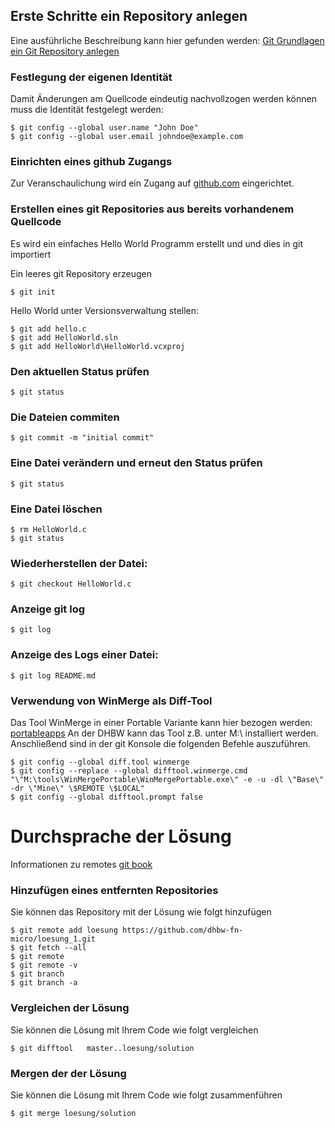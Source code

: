 Erste Schritte ein Repository anlegen
--------------------------------------

Eine ausführliche Beschreibung kann hier gefunden werden: [Git Grundlagen ein Git Repository anlegen](http://git-scm.com/book/de/Git-Grundlagen-Ein-Git-Repository-anlegen)

### Festlegung der eigenen Identität

Damit Änderungen am Quellcode eindeutig nachvollzogen werden können muss die Identität festgelegt werden:

    $ git config --global user.name "John Doe"
    $ git config --global user.email johndoe@example.com


### Einrichten eines github Zugangs

Zur Veranschaulichung wird ein Zugang auf [github.com](http://github.com) eingerichtet.


### Erstellen eines git Repositories aus bereits vorhandenem Quellcode

Es wird ein einfaches Hello World Programm erstellt und und dies in git importiert

Ein leeres git Repository erzeugen

    $ git init

Hello World unter Versionsverwaltung stellen:

    $ git add hello.c
    $ git add HelloWorld.sln
    $ git add HelloWorld\HelloWorld.vcxproj

### Den aktuellen Status prüfen

    $ git status 

### Die Dateien commiten

    $ git commit -m "initial commit"

### Eine Datei verändern und erneut den Status prüfen

    $ git status

### Eine Datei löschen

    $ rm HelloWorld.c
    $ git status
    
### Wiederherstellen der Datei:

    $ git checkout HelloWorld.c

### Anzeige git log

    $ git log

### Anzeige des Logs einer Datei:

    $ git log README.md

### Verwendung von WinMerge als Diff-Tool
Das Tool WinMerge in einer Portable Variante kann hier bezogen werden: [portableapps](http://portableapps.com/de/apps/utilities/winmerge_portable) 
An der DHBW kann das Tool z.B. unter M:\ installiert werden. Anschließend sind in der git Konsole die folgenden Befehle auszuführen.

    $ git config --global diff.tool winmerge
    $ git config --replace --global difftool.winmerge.cmd "\"M:\tools\WinMergePortable\WinMergePortable.exe\" -e -u -dl \"Base\" -dr \"Mine\" \$REMOTE \$LOCAL"
    $ git config --global difftool.prompt false


Durchsprache der Lösung
=======================
Informationen zu remotes [git book](http://git-scm.com/book/en/Git-Basics-Working-with-Remotes)

### Hinzufügen eines entfernten Repositories
Sie können das Repository mit der Lösung wie folgt hinzufügen

    $ git remote add loesung https://github.com/dhbw-fn-micro/loesung_1.git
    $ git fetch --all
    $ git remote 
    $ git remote -v
    $ git branch
    $ git branch -a
    
### Vergleichen der Lösung
Sie können die Lösung mit Ihrem Code wie folgt vergleichen

    $ git difftool   master..loesung/solution

### Mergen der der Lösung
Sie können die Lösung mit Ihrem Code wie folgt zusammenführen

    $ git merge loesung/solution 


